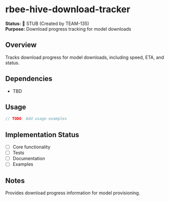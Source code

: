 # rbee-hive-download-tracker

**Status:** 🚧 STUB (Created by TEAM-135)  
**Purpose:** Download progress tracking for model downloads

## Overview

Tracks download progress for model downloads, including speed, ETA, and status.

## Dependencies

- TBD

## Usage

```rust
// TODO: Add usage examples
```

## Implementation Status

- [ ] Core functionality
- [ ] Tests
- [ ] Documentation
- [ ] Examples

## Notes

Provides download progress information for model provisioning.

